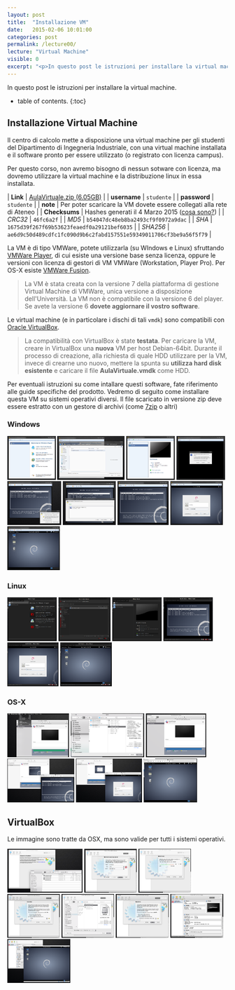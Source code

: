 ```yaml
---
layout: post
title:  "Installazione VM"
date:   2015-02-06 10:01:00
categories: post
permalink: /lecture00/
lecture: "Virtual Machine"
visible: 0
excerpt: "<p>In questo post le istruzioni per installare la virtual machine.</p>"
---
```


In questo post le istruzioni per installare la virtual machine.

* table of contents.
{:toc}

## Installazione Virtual Machine

<style>
.thumbsvm { height: 100px; }
</style>

Il centro di calcolo mette a disposizione una virtual machine per gli studenti del Dipartimento di Ingegneria Industriale, con una virtual machine installata e il software pronto per essere utilizzato (o registrato con licenza campus).

Per questo corso, non avremo bisogno di nessun sotware con licenza, ma dovremo utilizzare la virtual machine e la distribuzione linux in essa installata.

| **Link**         | [AulaVirtuale.zip (6.05GB)][link_zip] |
| **username**     | `studente` |
| **password**     | `studente` |
| **note**         | Per poter scaricare la VM dovete essere collegati alla rete di Ateneo |
| **Checksums**    | Hashes generati il 4 Marzo 2015 ([cosa sono?][digest]) |
| _CRC32_          | `46fc6a2f` |
| _MD5_            | `b54047dc48eb8ba2493cf9f0972a9dac` |
| _SHA_            | `1675d39f267f69b53623feaedf0a29121bef6035` |
| _SHA256_         | `ae6d9c50d489cdfc1fc090d9b6c2fabd157551e59349011706cf3be9a56f5f79` |

La VM è di tipo VMWare, potete utilizzarla (su WIndows e Linux) sfruttando [VMWare Player][vmplay], di cui esiste una versione base senza licenza, oppure le versioni con licenza di gestori di VM VMWare (Workstation, Player Pro). Per OS-X esiste [VMWare Fusion][vmfus].

> La VM è stata creata con la versione 7 della piattaforma di gestione Virtual Machine di VMWare, unica versione a disposizione dell'Università. La VM non è compatibile con la versione 6 del player. Se avete la versione 6 **dovete aggiornare il vostro software**.

Le virtual machine (e in particolare i dischi di tali `vmdk`) sono compatibili con [Oracle VirtualBox][vbox].

> La compatibilità con VirtualBox è state **testata**. Per caricare la VM, creare in VirtualBox una **nuova** VM per host Debian-64bit. Durante il processo di creazione, alla richiesta di quale HDD utilizzare per la VM, invece di crearne uno nuovo, mettere la spunta su **utilizza hard disk esistente** e caricare il file **AulaVirtuale.vmdk** come HDD.

Per eventuali istruzioni su come intallare questi software, fate riferimento alle guide specifiche del prodotto. Vedremo di seguito come installare questa VM su sistemi operativi diversi. Il file scaricato in versione zip deve essere estratto con un gestore di archivi (come [7zip][7zip] o altri)

### Windows

<a href="../assets/img/vm/win/win1.PNG" data-lightbox="windows" data-title="Cliccate su Open a Virtual Machine"><img src="../assets/img/vm/win/win1.PNG" class="thumbsvm"></a>
<a href="../assets/img/vm/win/win2.PNG" data-lightbox="windows" data-title="Andate nella directory dove avete estratto aula virtuale, selezionate il file AulaVirtuale.vmx"><img src="../assets/img/vm/win/win2.PNG" class="thumbsvm"></a>
<a href="../assets/img/vm/win/win3.PNG" data-lightbox="windows" data-title="Cliccate su Play Virtual Machine"><img src="../assets/img/vm/win/win3.PNG" class="thumbsvm"></a>
<a href="../assets/img/vm/win/win4.PNG" data-lightbox="windows" data-title="Al primo avvio vi chiederà dell'origine della VM. Cliccate su I copied it"><img src="../assets/img/vm/win/win4.PNG" class="thumbsvm"></a>
<a href="../assets/img/vm/win/win5.PNG" data-lightbox="windows" data-title="Vi chiederà di installare dei tools aggiuntivi, che sono molto utili"><img src="../assets/img/vm/win/win5.PNG" class="thumbsvm"></a>
<a href="../assets/img/vm/win/win6.PNG" data-lightbox="windows" data-title="L'installazione durerà qualche minuto"><img src="../assets/img/vm/win/win6.PNG" class="thumbsvm"></a>
<a href="../assets/img/vm/win/win7.PNG" data-lightbox="windows" data-title="Aspettate l'avvio della VM"><img src="../assets/img/vm/win/win7.PNG" class="thumbsvm"></a>
<a href="../assets/img/vm/win/win8.PNG" data-lightbox="windows" data-title="La password è studente (uguale allo username)"><img src="../assets/img/vm/win/win8.PNG" class="thumbsvm"></a>
<a href="../assets/img/vm/win/win9.PNG" data-lightbox="windows" data-title="E il gioco è fatto"><img src="../assets/img/vm/win/win9.PNG" class="thumbsvm"></a>

### Linux

<a href="../assets/img/vm/linux/linux1.png" data-lightbox="linux" data-title="Cliccate su Open a Virtual Machine"><img src="../assets/img/vm/linux/linux1.png" class="thumbsvm"></a>
<a href="../assets/img/vm/linux/linux2.png" data-lightbox="linux" data-title="Andate nella directory dove avete estratto aula virtuale, selezionate il file AulaVirtuale.vmx"><img src="../assets/img/vm/linux/linux2.png" class="thumbsvm"></a>
<a href="../assets/img/vm/linux/linux3.png" data-lightbox="linux" data-title="Cliccate su Play Virtual Machine. Al primo avvio vi chiederà dell'origine della VM. Cliccate su I copied it."><img src="../assets/img/vm/linux/linux3.png" class="thumbsvm"></a>
<a href="../assets/img/vm/linux/linux4.png" data-lightbox="linux" data-title="Aspettate l'avvio della virtual machine"><img src="../assets/img/vm/linux/linux4.png" class="thumbsvm"></a>
<a href="../assets/img/vm/linux/linux5.png" data-lightbox="linux" data-title="La password è studente, come l'username"><img src="../assets/img/vm/linux/linux5.png" class="thumbsvm"></a>
<a href="../assets/img/vm/linux/linux6.png" data-lightbox="linux" data-title="E il gioco è fatto!"><img src="../assets/img/vm/linux/linux6.png" class="thumbsvm"></a>

### OS-X

<a href="../assets/img/vm/mac/mac1.png" data-lightbox="mac" data-title="Cliccate su Open a Virtual Machine"><img src="../assets/img/vm/mac/mac1.png" class="thumbsvm"></a>
<a href="../assets/img/vm/mac/mac2.png" data-lightbox="mac" data-title="Andate nella directory dove avete estratto aula virtuale, selezionate il file AulaVirtuale.vmx"><img src="../assets/img/vm/mac/mac2.png" class="thumbsvm"></a>
<a href="../assets/img/vm/mac/mac3.png" data-lightbox="mac" data-title="Cliccate su Play Virtual Machine. Al primo avvio vi chiederà dell'origine della VM. Cliccate su I copied it."><img src="../assets/img/vm/mac/mac3.png" class="thumbsvm"></a>
<a href="../assets/img/vm/mac/mac4.png" data-lightbox="mac" data-title="Aspettate l'avvio della virtual machine"><img src="../assets/img/vm/mac/mac4.png" class="thumbsvm"></a>
<a href="../assets/img/vm/mac/mac5.png" data-lightbox="mac" data-title="La password è studente, come l'username"><img src="../assets/img/vm/mac/mac5.png" class="thumbsvm"></a>
<a href="../assets/img/vm/mac/mac6.png" data-lightbox="mac" data-title="E il gioco è fatto!"><img src="../assets/img/vm/mac/mac6.png" class="thumbsvm"></a>

## VirtualBox

Le immagine sono tratte da OSX, ma sono valide per tutti i sistemi operativi.

<a href="../assets/img/vm/vb/vb1.png" data-lightbox="virtualbox" data-title="Scaricate e estraete la VM. Dovete conoscere con esattezza la posizione del file AulaVirtuale.vmdk"><img src="../assets/img/vm/vb/vb1.png" class="thumbsvm"></a>
<a href="../assets/img/vm/vb/vb2.png" data-lightbox="virtualbox" data-title="Aprite VirtualBox e cliccate su New. Create una nuova virtual machine con le caratteristiche mostrate nelle immagini"><img src="../assets/img/vm/vb/vb2.png" class="thumbsvm"></a>
<a href="../assets/img/vm/vb/vb3.png" data-lightbox="virtualbox" data-title="Impostate la RAM a disposizione della VM (almeno 512MB)"><img src="../assets/img/vm/vb/vb3.png" class="thumbsvm"></a>
<a href="../assets/img/vm/vb/vb4.png" data-lightbox="virtualbox" data-title="Alla richiesta dell'HDD, selezionate 'Use an existing virtual hard drive'"><img src="../assets/img/vm/vb/vb4.png" class="thumbsvm"></a>
<a href="../assets/img/vm/vb/vb5.png" data-lightbox="virtualbox" data-title="Cercate nel vostro file system il file AulaVirtuale.vmdk identificato al passo 1"><img src="../assets/img/vm/vb/vb5.png" class="thumbsvm"></a>
<a href="../assets/img/vm/vb/vb6.png" data-lightbox="virtualbox" data-title="Create la virtual machine"><img src="../assets/img/vm/vb/vb6.png" class="thumbsvm"></a>
<a href="../assets/img/vm/vb/vb7.png" data-lightbox="virtualbox" data-title="La virtual Machine è pronta. Avviamola"><img src="../assets/img/vm/vb/vb7.png" class="thumbsvm"></a>
<a href="../assets/img/vm/vb/vb8.png" data-lightbox="virtualbox" data-title="E il gioco è fatto"><img src="../assets/img/vm/vb/vb8.png" class="thumbsvm"></a>



[vmplay]: http://www.vmware.com/products/player/
[vmfus]: http://www.vmware.com/products/fusion/
[vbox]: https://www.virtualbox.org/
[7zip]: http://www.7-zip.org/
[link_zip]: http://distrib.ing.unitn.it/vm/AulaVirtuale.zip
[digest]: http://en.wikipedia.org/wiki/File_verification
